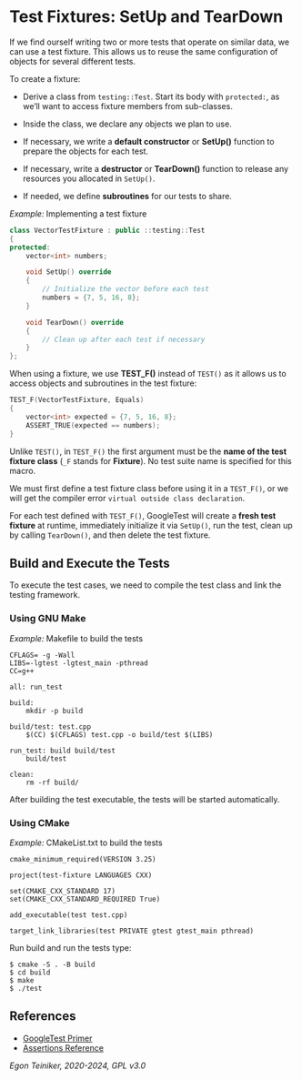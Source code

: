 # Test Fixtures: SetUp and TearDown

If we find ourself writing two or more tests that operate on similar data, 
we can use a test fixture. This allows us to reuse the same configuration 
of objects for several different tests.

To create a fixture:

* Derive a class from `testing::Test`. Start its body with `protected:`, as 
    we’ll want to access fixture members from sub-classes.

* Inside the class, we declare any objects we plan to use.

* If necessary, we write a **default constructor** or **SetUp()** function 
    to prepare the objects for each test. 

* If necessary, write a **destructor** or **TearDown()** function to release 
    any resources you allocated in `SetUp()`.

* If needed, we define **subroutines** for our tests to share.


_Example:_ Implementing a test fixture
```C++
class VectorTestFixture : public ::testing::Test 
{
protected:
    vector<int> numbers;

    void SetUp() override 
    {   
        // Initialize the vector before each test
        numbers = {7, 5, 16, 8}; 
    }

    void TearDown() override 
    {
        // Clean up after each test if necessary
    }
};
```

When using a fixture, we use **TEST_F()** instead of `TEST()` as it allows 
us to access objects and subroutines in the test fixture:
```C++
TEST_F(VectorTestFixture, Equals) 
{
    vector<int> expected = {7, 5, 16, 8};
    ASSERT_TRUE(expected == numbers);
}
```

Unlike `TEST()`, in `TEST_F()` the first argument must be the 
**name of the test fixture class** (`_F` stands for **Fixture**). 
No test suite name is specified for this macro.

We must first define a test fixture class before using it in a 
`TEST_F()`, or we will get the compiler error `virtual outside class declaration`.

For each test defined with `TEST_F()`, GoogleTest will create a 
**fresh test fixture** at runtime, immediately initialize it via `SetUp()`, 
run the test, clean up by calling `TearDown()`, and then delete the test 
fixture. 


## Build and Execute the Tests

To execute the test cases, we need to compile the test class and link the testing framework.

### Using GNU Make

_Example:_ Makefile to build the tests
```
CFLAGS= -g -Wall  
LIBS=-lgtest -lgtest_main -pthread
CC=g++

all: run_test

build:
	mkdir -p build

build/test: test.cpp 
	$(CC) $(CFLAGS) test.cpp -o build/test $(LIBS)

run_test: build build/test 
	build/test

clean:
	rm -rf build/
```

After building the test executable, the tests will be started automatically.


### Using CMake 

_Example:_ CMakeList.txt to build the tests
```
cmake_minimum_required(VERSION 3.25)

project(test-fixture LANGUAGES CXX)

set(CMAKE_CXX_STANDARD 17)
set(CMAKE_CXX_STANDARD_REQUIRED True)

add_executable(test test.cpp)

target_link_libraries(test PRIVATE gtest gtest_main pthread)
```

Run build and run the tests type:
```
$ cmake -S . -B build
$ cd build 
$ make
$ ./test
```

## References
* [GoogleTest Primer](https://google.github.io/googletest/primer.html)
* [Assertions Reference](https://google.github.io/googletest/reference/assertions.html)


*Egon Teiniker, 2020-2024, GPL v3.0*